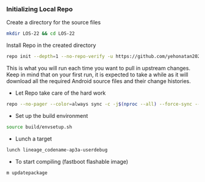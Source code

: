 ### Initializing Local Repo ###

Create a directory for the source files
```bash
mkdir LOS-22 && cd LOS-22
```

Install Repo in the created directory
```bash
repo init --depth=1 --no-repo-verify -u https://github.com/yehonatan2020/lineage_android -b lineage-22.0 --git-lfs
```

This is what you will run each time you want to pull in upstream changes. Keep in mind that on your
first run, it is expected to take a while as it will download all the required Android source files
and their change histories.

- Let Repo take care of the hard work
```bash
repo --no-pager --color=always sync -c -j$(nproc --all) --force-sync --no-clone-bundle --no-tags --optimized-fetch --prune
```

- Set up the build environment
```bash
source build/envsetup.sh
```

- Lunch a target
```bash
lunch lineage_codename-ap3a-userdebug
```

- To start compiling (fastboot flashable image)
```bash
m updatepackage
```